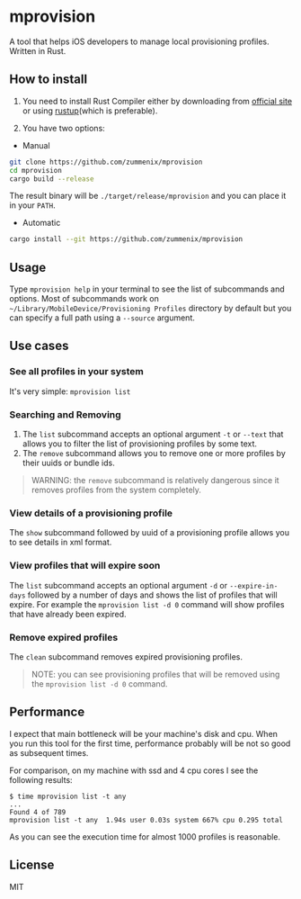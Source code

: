 # mprovision
A tool that helps iOS developers to manage local provisioning profiles.
Written in Rust.

## How to install

1. You need to install Rust Compiler either by downloading from 
[official site](https://www.rust-lang.org/downloads.html) or using
[rustup](https://www.rustup.rs)(which is preferable).

2. You have two options:

- Manual
```bash
git clone https://github.com/zummenix/mprovision
cd mprovision
cargo build --release
```

The result binary will be `./target/release/mprovision` and you can place it in your `PATH`.

- Automatic

```bash
cargo install --git https://github.com/zummenix/mprovision
```

## Usage

Type `mprovision help` in your terminal to see the list of subcommands and options.
Most of subcommands work on `~/Library/MobileDevice/Provisioning Profiles` directory by default but you can specify a
full path using a `--source` argument.

## Use cases

### See all profiles in your system

It's very simple: `mprovision list`

### Searching and Removing

1. The `list` subcommand accepts an optional argument `-t` or `--text` that allows you to filter the list of 
provisioning profiles by some text. 
2. The `remove` subcommand allows you to remove one or more profiles by their uuids or bundle ids.

> WARNING: the `remove` subcommand is relatively dangerous since it removes profiles from the
system completely.

### View details of a provisioning profile

The `show` subcommand followed by uuid of a provisioning profile allows you to see details
in xml format.

### View profiles that will expire soon

The `list` subcommand accepts an optional argument `-d` or `--expire-in-days` followed by a number of days and shows the
list of profiles that will expire. For example the `mprovision list -d 0` command will show profiles that have already 
been expired.

### Remove expired profiles

The `clean` subcommand removes expired provisioning profiles.

> NOTE: you can see provisioning profiles that will be removed using the
`mprovision list -d 0` command.

## Performance

I expect that main bottleneck will be your machine's disk and cpu.
When you run this tool for the first time, performance probably will be not so good as subsequent times.

For comparison, on my machine with ssd and 4 cpu cores I see the following results:
```
$ time mprovision list -t any
...
Found 4 of 789
mprovision list -t any  1.94s user 0.03s system 667% cpu 0.295 total
```
As you can see the execution time for almost 1000 profiles is reasonable.

## License

MIT
